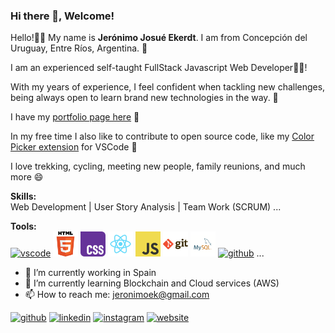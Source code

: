 ### Hi there 👋, Welcome!

Hello!👋🏻 My name is **Jerónimo Josué Ekerdt**. I am from Concepción del Uruguay, Entre Ríos, Argentina. 🏫

I am an experienced self-taught FullStack Javascript Web Developer👩‍💻!

With my years of experience, I feel confident when tackling new challenges, being always open to learn brand new technologies in the way. 🧠

I have my [portfolio page here](https://jeronimoek.com/) 💼

In my free time I also like to contribute to open source code, like my [Color Picker extension](https://github.com/jeronimoek/color-picker-universal) for VSCode 🛜

I love trekking, cycling, meeting new people, family reunions, and much more 😄

**Skills:**  
Web Development | User Story Analysis | Team Work (SCRUM) ...

**Tools:**   
[<img src='https://upload.wikimedia.org/wikipedia/commons/thumb/2/2d/Visual_Studio_Code_1.18_icon.svg/1200px-Visual_Studio_Code_1.18_icon.svg.png' alt='vscode' height='40'>](https://github.com/jeronimoek)  [<img src='https://raw.githubusercontent.com/github/explore/80688e429a7d4ef2fca1e82350fe8e3517d3494d/topics/html/html.png' alt='html' height='40'>](https://github.com/jeronimoek)  [<img src='https://raw.githubusercontent.com/github/explore/80688e429a7d4ef2fca1e82350fe8e3517d3494d/topics/css/css.png' alt='css' height='40'>](https://github.com/jeronimoek)  [<img src='https://raw.githubusercontent.com/github/explore/80688e429a7d4ef2fca1e82350fe8e3517d3494d/topics/react/react.png' alt='reactjs' height='40'>](https://github.com/jeronimoek)  [<img src='https://raw.githubusercontent.com/github/explore/80688e429a7d4ef2fca1e82350fe8e3517d3494d/topics/javascript/javascript.png' alt='js' height='40'>](https://github.com/jeronimoek)  [<img src='https://raw.githubusercontent.com/github/explore/80688e429a7d4ef2fca1e82350fe8e3517d3494d/topics/git/git.png' alt='git' height='40'>](https://github.com/jeronimoek) [<img src='https://raw.githubusercontent.com/github/explore/80688e429a7d4ef2fca1e82350fe8e3517d3494d/topics/mysql/mysql.png' alt='mysql' height='40'>](https://github.com/jeronimoek)  [<img src='https://github.githubassets.com/images/modules/logos_page/GitHub-Mark.png' alt='github' height='40'>](https://github.com/jeronimoek)  ...



- 🔭 I’m currently working in Spain
- 🌱 I’m currently learning Blockchain and Cloud services (AWS) 
- 📫 How to reach me: jeronimoek@gmail.com


[<img src='https://cdn.jsdelivr.net/npm/simple-icons@3.0.1/icons/github.svg' alt='github' height='40'>](https://github.com/jeronimoek)  [<img src='https://cdn.jsdelivr.net/npm/simple-icons@3.0.1/icons/linkedin.svg' alt='linkedin' height='40'>](https://www.linkedin.com/in/jeronimoek/)  [<img src='https://cdn.jsdelivr.net/npm/simple-icons@3.0.1/icons/instagram.svg' alt='instagram' height='40'>](https://www.instagram.com/jeronimo.ek/)  [<img src='https://cdn.jsdelivr.net/npm/simple-icons@3.0.1/icons/icloud.svg' alt='website' height='40'>](https://jeronimoek.com)  
